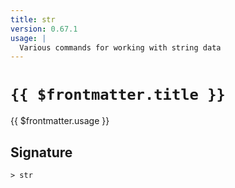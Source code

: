 ```yaml
---
title: str
version: 0.67.1
usage: |
  Various commands for working with string data
---
```


# <code>{{ $frontmatter.title }}</code>

<div style='white-space: pre-wrap;'>{{ $frontmatter.usage }}</div>

## Signature

```> str ```
